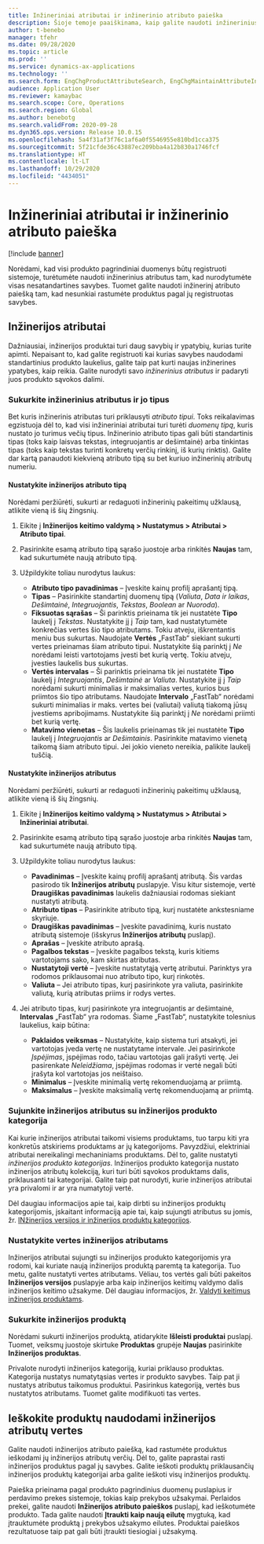 ```yaml
---
title: Inžineriniai atributai ir inžinerinio atributo paieška
description: Šioje temoje paaiškinama, kaip galite naudoti inžinerinius atributus norėdami nurodyti visas nestandartines savybes ir užtikrinti, kad visi produkto pagrindiniai duomenys būtų registruoti sistemoje. Jis taip pat paaiškina, kaip galite naudoti inžinerinį atributo paiešką tam, kad nesunkiai rastumėte produktus pagal jų registruotas savybes.
author: t-benebo
manager: tfehr
ms.date: 09/28/2020
ms.topic: article
ms.prod: ''
ms.service: dynamics-ax-applications
ms.technology: ''
ms.search.form: EngChgProductAttributeSearch, EngChgMaintainAttributeInheritance, EngChgAttribute
audience: Application User
ms.reviewer: kamaybac
ms.search.scope: Core, Operations
ms.search.region: Global
ms.author: benebotg
ms.search.validFrom: 2020-09-28
ms.dyn365.ops.version: Release 10.0.15
ms.openlocfilehash: 5a4f31af3f76c1af6a0f5546955e810bd1cca375
ms.sourcegitcommit: 5f21cfde36c43887ec209bba4a12b830a1746fcf
ms.translationtype: HT
ms.contentlocale: lt-LT
ms.lasthandoff: 10/29/2020
ms.locfileid: "4434051"
---
```

# <a name="engineering-attributes-and-engineering-attribute-search"></a>Inžineriniai atributai ir inžinerinio atributo paieška

[!include [banner](../includes/banner.md)]

Norėdami, kad visi produkto pagrindiniai duomenys būtų registruoti sistemoje, turėtumėte naudoti inžinerinius atributus tam, kad nurodytumėte visas nesatandartines savybes. Tuomet galite naudoti inžinerinį atributo paiešką tam, kad nesunkiai rastumėte produktus pagal jų registruotas savybes.

## <a name="engineering-attributes"></a>Inžinerijos atributai

Dažniausiai, inžinerijos produktai turi daug savybių ir ypatybių, kurias turite apimti. Nepaisant to, kad galite registruoti kai kurias savybes naudodami standartinius produkto laukelius, galite taip pat kurti naujas inžinerines ypatybes, kaip reikia. Galite nurodyti savo *inžinerinius atributus* ir padaryti juos produkto sąvokos dalimi.

### <a name="create-engineering-attributes-and-attribute-types"></a>Sukurkite inžinerinius atributus ir jo tipus

Bet kuris inžinerinis atributas turi priklausyti *atributo tipui*. Toks reikalavimas egzistuoja dėl to, kad visi inžineriniai atributai turi turėti *duomenų tipą*, kuris nustato jo turimus večių tipus. Inžinerinio atributo tipas gali būti standartinis tipas (toks kaip laisvas tekstas, integruojantis ar dešimtainė) arba tinkintas tipas (toks kaip tekstas turinti konkretų verčių rinkinį, iš kurių rinktis). Galite dar kartą panaudoti kiekvieną atributo tipą su bet kuriuo inžinerinių atributų numeriu.

#### <a name="set-up-engineering-attribute-types"></a>Nustatykite inžinerijos atributo tipą

Norėdami peržiūrėti, sukurti ar redaguoti inžinerinių pakeitimų užklausą, atlikite vieną iš šių žingsnių.

1. Eikite į **Inžinerijos keitimo valdymą \> Nustatymus \> Atributai \> Atributo tipai**.
1. Pasirinkite esamą atributo tipą sąrašo juostoje arba rinkitės **Naujas** tam, kad sukurtumėte naują atributo tipą.
1. Užpildykite toliau nurodytus laukus:

    - **Atributo tipo pavadinimas** – Įveskite kainų profilį aprašantį tipą.
    - **Tipas** – Pasirinkite standartinį duomenų tipą (*Valiuta*, *Data ir laikas*, *Dešimtainė*, *Integruojantis*, *Tekstas*, *Boolean* ar *Nuoroda*).
    - **Fiksuotas sąrašas** – Ši parinktis prieinama tik jei nustatėte **Tipo** laukelį į *Tekstas*. Nustatykite jį į *Taip* tam, kad nustatytumėte konkrečias vertes šio tipo atributams. Tokiu atveju, iškrentantis meniu bus sukurtas. Naudojate **Vertės** „FastTab“ siekiant sukurti vertes prieinamas šiam atributo tipui. Nustatykite šią parinktį į *Ne* norėdami leisti vartotojams įvesti bet kurią vertę. Tokiu atveju, įvesties laukelis bus sukurtas.
    - **Vertės intervalas** – Ši parinktis prieinama tik jei nustatėte **Tipo** laukelį į *Integruojantis*, *Dešimtainė* ar *Valiuta*. Nustatykite jį į *Taip* norėdami sukurti minimalias ir maksimalias vertes, kurios bus priimtos šio tipo atributams. Naudojate **Intervalo** „FastTab“ norėdami sukurti minimalias ir maks. vertes bei (valiutai) valiutą tiakomą jūsų įvestiems apribojimams. Nustatykite šią parinktį į *Ne* norėdami priimti bet kurią vertę. 
    - **Matavimo vienetas** – Šis laukelis prieinamas tik jei nustatėte **Tipo** laukelį į *Integruojantis* ar *Dešimtainis*. Pasirinkite matavimo vienetą taikomą šiam atributo tipui. Jei jokio vieneto nereikia, palikite laukelį tuščią.

#### <a name="set-up-engineering-attributes"></a>Nustatykite inžinerijos atributus

Norėdami peržiūrėti, sukurti ar redaguoti inžinerinių pakeitimų užklausą, atlikite vieną iš šių žingsnių.

1. Eikite į **Inžinerijos keitimo valdymą \> Nustatymus \> Atributai \> Inžineriniai atributai**.
1. Pasirinkite esamą atributo tipą sąrašo juostoje arba rinkitės **Naujas** tam, kad sukurtumėte naują atributo tipą.
1. Užpildykite toliau nurodytus laukus:

    - **Pavadinimas** – Įveskite kainų profilį aprašantį atributą. Šis vardas pasirodo tik **Inžinerijos atributų** puslapyje. Visu kitur sistemoje, vertė **Draugiškas pavadinimas** laukelis dažniausiai rodomas siekiant nustatyti atributą.
    - **Atributo tipas** – Pasirinkite atributo tipą, kurį nustatėte ankstesniame skyriuje.
    - **Draugiškas pavadinimas** – Įveskite pavadinimą, kuris nustato atributą sistemoje (išskyrus **Inžinerijos atributų** puslapį). 
    - **Aprašas** – Įveskite atributo aprašą.
    - **Pagalbos tekstas** – Įveskite pagalbos tekstą, kuris kitiems vartotojams sako, kam skirtas atributas.
    - **Nustatytoji vertė** – Įveskite nustatytąją vertę atributui. Parinktys yra rodomos priklausomai nuo atributo tipo, kurį rinkotės.
    - **Valiuta** – Jei atributo tipas, kurį pasirinkote yra valiuta, pasirinkite valiutą, kurią atributas priims ir rodys vertes.

1. Jei atributo tipas, kurį pasirinkote yra integruojantis ar dešimtainė, **Intervalas** „FastTab“ yra rodomas. Šiame „FastTab“, nustatykite tolesnius laukelius, kaip būtina:

    - **Paklaidos veiksmas** – Nustatykite, kaip sistema turi atsakyti, jei vartotojas įveda vertę ne nustatytame intervale. Jei pasirinkote *Įspėjimas*, įspėjimas rodo, tačiau vartotojas gali įrašyti vertę. Jei pasirenkate *Neleidžiama*, įspėjimas rodomas ir vertė negali būti įrašyta kol vartotojas jos neištaiso.
    - **Minimalus** – Įveskite minimalią vertę rekomenduojamą ar priimtą.
    - **Maksimalus** – Įveskite maksimalią vertę rekomenduojamą ar priimtą.

### <a name="connect-engineering-attributes-to-an-engineering-product-category"></a>Sujunkite inžinerijos atributus su inžinerijos produkto kategorija

Kai kurie inžinerijos atributai taikomi visiems produktams, tuo tarpu kiti yra konkretūs atskiriems produktams ar jų kategorijoms. Pavyzdžiui, elektriniai atributai nereikalingi mechaniniams produktams. Dėl to, galite nustatyti *inžinerijos produkto kategorijas*. Inžinerijos produkto kategorija nustato inžinerijos atributų kolekciją, kuri turi būti sąvokos produktams dalis, priklausanti tai kategorijai. Galite taip pat nurodyti, kurie inžinerijos atributai yra privalomi ir ar yra numatytoji vertė.

Dėl daugiau informacijos apie tai, kaip dirbti su inžinerijos produktų kategorijomis, įskaitant informaciją apie tai, kaip sujungti atributus su jomis, žr.  [INžinerijos versijos ir inžinerijos produktų kategorijos](engineering-versions-product-category.md).

### <a name="set-values-for-engineering-attributes"></a>Nustatykite vertes inžinerijos atributams

Inžinerijos atributai sujungti su inžinerijos produkto kategorijomis yra rodomi, kai kuriate naują inžinerijos produktą paremtą ta kategorija. Tuo metu, galite nustatyti vertes atributams. Vėliau, tos vertės gali būti pakeitos **Inžinerijos versijos** puslapyje arba kaip inžinerijos keitimų valdymo dalis inžinerijos keitimo užsakyme. Dėl daugiau informacijos, žr. [Valdyti keitimus inžinerijos produktams](engineering-change-management.md).

### <a name="create-an-engineering-product"></a>Sukurkite inžinerijos produktą

Norėdami sukurti inžinerijos produktą, atidarykite **Išleisti produktai** puslapį. Tuomet, veiksmų juostoje skirtuke **Produktas** grupėje **Naujas** pasirinkite **Inžinerijos produktas**.

Privalote nurodyti inžinerijos kategoriją, kuriai priklauso produktas. Kategorija nustatys numatytąsias vertes ir produkto savybes. Taip pat ji nustatys atributus taikomus produktui. Pasirinkus kategoriją, vertės bus nustatytos atributams. Tuomet galite modifikuoti tas vertes.

## <a name="search-for-products-by-using-engineering-attribute-values"></a>Ieškokite produktų naudodami inžinerijos atributų vertes

Galite naudoti inžinerijos atributo paiešką, kad rastumėte produktus ieškodami jų inžinerijos atributų verčių. Dėl to, galite paprastai rasti inžinerijos produktus pagal jų savybes. Galite ieškoti produktų priklausančių inžinerijos produktų kategorijai arba galite ieškoti visų inžinerijos produktų.

Paieška prieinama pagal produkto pagrindinius duomenų puslapius ir perdavimo prekes sistemoje, tokias kaip prekybos užsakymai. Perlaidos prekei, galite naudoti **Inžinerijos atributo paieškos** puslapį, kad ieškotumėte produkto. Tada galite naudoti **Įtraukti kaip naują eilutę** mygtuką, kad įtrauktumėte produktą į prekybos užsakymo eilutes. Produktai paieškos rezultatuose taip pat gali būti įtraukti tiesiogiai į užsakymą.
